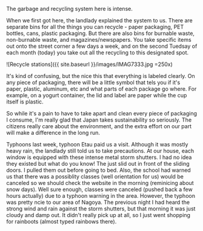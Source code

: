 The garbage and recycling system here is intense.

When we first got here, the landlady explained the system to us. There are separate bins for all the things you can recycle - paper packaging, PET bottles, cans, plastic packaging. But there are also bins for burnable waste, non-burnable waste, and magazines/newspapers. You take specific items out onto the street corner a few days a week, and on the second Tuedsay of each month (today) you take out all the recycling to this designated spot. 

![Recycle stations]({{ site.baseurl }}/images/IMAG7333.jpg =250x)

It's kind of confusing, but the nice this that everything is labeled clearly. On any piece of packaging, there will be a little symbol that tels you if it's paper, plastic, aluminum, etc and what parts of each package go where. For example, on a yogurt container, the lid and label are paper while the cup itself is plastic. 

So while it's a pain to have to take apart and clean every piece of packaging I consume, I'm really glad that Japan takes sustainability so seriously. The citizens really care about the environment, and the extra effort on our part will make a difference in the long run.

Typhoons
last week, typhoon Etau paid us a visit. Although it was mostly heavy rain, the landlady still told us to take precautions. At our house, each window is equipped with these intense metal storm shutters. I had no idea they existed but what do you know! The just slid out in front of the sliding doors. I pulled them out before going to bed. Also, the school had warned us that there was a possiblity classes (well orientation for us) would be canceled so we should check the website in the morning (reminicing about snow days). Well sure enough, classes were canceled (pushed back a few hours actually) due to a typhoon warning in the area. However, the typhoon was pretty ncie to our area of Nagoya. The previous night I had heard the strong wind and rain against the storm shutters, but that morning it was just cloudy and damp out. It didn't really pick up at all, so I just went shopping for rainboots (almost typed rainbows there). 
